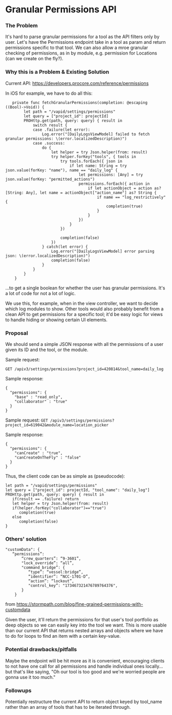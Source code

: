 
Granular Permissions API
===

### The Problem
It's hard to parse granular permissions for a tool as the API filters only by user.
Let's have the Permissions endpoint take in a tool as param and return permissions specific to that tool. We can also allow a mroe granular checking of permissions, as in by module, e.g. permission for Locations (can we create on the fly?).

### Why this is a Problem & Existing Solution
Current API: https://developers.procore.com/reference/permissions

In iOS for example, we have to do all this:

```
   private func fetchGranularPermissions(completion: @escaping ((Bool)->Void)) {
        let path = "/vapid/settings/permissions"
        let query = ["project_id": projectId]
        PROHttp.get(path, query: query) { result in
            switch result {
            case .failure(let error):
                Log.error("[DailyLogsViewModel] failed to fetch granular permissions: \(error.localizedDescription)")
            case .success:
                do {
                    let helper = try Json.helper(from: result)
                    try helper.forKey("tools", { tools in
                        try tools.forEach({ json in
                            if let name: String = try json.value(forKey: "name"), name == "daily_log" {
                                let permissions: [Any] = try json.value(forKey: "permitted_actions")
                                permissions.forEach({ action in
                                    if let actionObject = action as? [String: Any], let name = actionObject["action_name"] as? String {
                                        if name == "log_restrictively" {
                                            completion(true)
                                        }
                                    }
                                })
                            }
                        })

                        completion(false)
                    })
                } catch(let error) {
                    Log.error("[DailyLogsViewModel] error parsing json: \(error.localizedDescription)")
                    completion(false)
                }
            }
        }
    }
```


...to get a single boolean for whether the user has granular permissions.
It's a lot of code for not a lot of logic.

We use this, for example, when in the view controller, we want to decide which log modules to show. Other tools would also probably benefit from a clean API to get permissions for a specific tool; it'd be easy logic for views to handle hiding or showing certain UI elements.

### Proposal

We should send a simple JSON response with all the permissions of a user given its ID and the tool, or the module.

Sample request:

```GET /apiv3/settings/permissions?project_id=420814&tool_name=daily_log```

Sample response:
```
{
  "permissions": {
    "base" : "read_only",
    "collaborator" : "true"
  }
}
```


Sample request:
```GET /apiv3/settings/permissions?project_id=619042&module_name=location_picker```

Sample response:
```
{
  "permissions": {
    "canCreate" : "true",
    "canCreateOnTheFly" : "false"
  }
}
```

Thus, the client code can be as simple as (pseudocode): 
```
let path = "/vapid/settings/permissions"
let query = ["project_id": projectId, "tool_name": "daily_log"]
PROHttp.get(path, query: query) { result in
   if(result == .failure) return
   let helper = try Json.helper(from: result)
   if(helper.forKey("collaborator")=="true")
      completion(true)
   else 
      completion(false)
}
```

### Others' solution
```
"customData": {
   “permissions”:
       “crew_quarters”: “9-3601”,
       "lock_override”: “all”,
       "command_bridge”: {
          “type”: “vessel:bridge”,
          “identifier”: “NCC-1701-D”,
          “action”: “lockout”,
          "control_key”: "173467321476789764376",
       }
    }
```
from https://stormpath.com/blog/fine-grained-permissions-with-customdata

Given the user, it'll return the permissions for that user's tool portfolio as deep objects so we can easily key into the tool we want. This is more usable than our current API that returns nested arrays and objects where we have to do for loops to find an item with a certain key-value.


### Potential drawbacks/pitfalls
Maybe the endpoint will be hit more as it is convenient, encouraging clients to not have one call for all permissions and handle individual ones locally... but that's like saying, "Oh our tool is too good and we're worried people are gonna use it too much."

### Followups

Potentially restructure the current API to return object keyed by tool_name rather than an array of tools that has to be iterated through.

